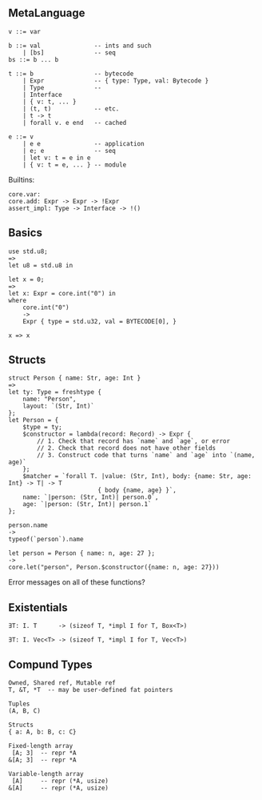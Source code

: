 ## MetaLanguage

    v ::= var

    b ::= val               -- ints and such
        | [bs]              -- seq
    bs ::= b ... b

    t ::= b                 -- bytecode
        | Expr              -- { type: Type, val: Bytecode }
        | Type              -- 
        | Interface
        | { v: t, ... }
        | (t, t)            -- etc.
        | t -> t
        | forall v. e end   -- cached

    e ::= v
        | e e               -- application
        | e; e              -- seq
        | let v: t = e in e
        | { v: t = e, ... } -- module
        

Builtins:

    core.var: 
    core.add: Expr -> Expr -> !Expr
    assert_impl: Type -> Interface -> !()


## Basics

    use std.u8;
    =>
    let u8 = std.u8 in

    let x = 0;
    =>
    let x: Expr = core.int("0") in
    where
        core.int("0")
        ->
        Expr { type = std.u32, val = BYTECODE[0], }

    x => x


## Structs

    struct Person { name: Str, age: Int }
    =>
    let ty: Type = freshtype {
        name: "Person",
        layout: `(Str, Int)`
    };
    let Person = {
        $type = ty;
        $constructor = lambda(record: Record) -> Expr {
            // 1. Check that record has `name` and `age`, or error
            // 2. Check that record does not have other fields
            // 3. Construct code that turns `name` and `age` into `(name, age)`
        };
        $matcher = `forall T. |value: (Str, Int), body: {name: Str, age: Int} -> T| -> T
                             { body {name, age} }`,
        name: `|person: (Str, Int)| person.0`,
        age: `|person: (Str, Int)| person.1`
    };

    person.name
    ->
    typeof(`person`).name

    let person = Person { name: n, age: 27 };
    ->
    core.let("person", Person.$constructor({name: n, age: 27}))

Error messages on all of these functions?

## Existentials

    ∃T: I. T      -> (sizeof T, *impl I for T, Box<T>)

    ∃T: I. Vec<T> -> (sizeof T, *impl I for T, Vec<T>)

## Compund Types

    Owned, Shared ref, Mutable ref
    T, &T, *T  -- may be user-defined fat pointers

    Tuples
    (A, B, C)

    Structs
    { a: A, b: B, c: C}

    Fixed-length array
     [A; 3]  -- repr *A
    &[A; 3]  -- repr *A

    Variable-length array
     [A]     -- repr (*A, usize)
    &[A]     -- repr (*A, usize)

